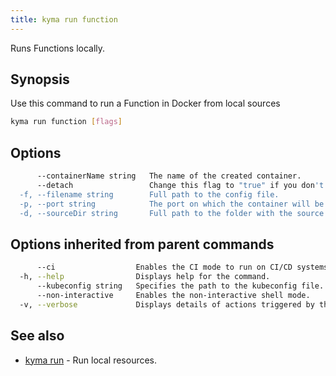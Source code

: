 ```yaml
---
title: kyma run function
---
```


Runs Functions locally.

## Synopsis

Use this command to run a Function in Docker from local sources

```bash
kyma run function [flags]
```

## Options

```bash
      --containerName string   The name of the created container.
      --detach                 Change this flag to "true" if you don't want to follow the container logs after running the Function.
  -f, --filename string        Full path to the config file.
  -p, --port string            The port on which the container will be exposed. (default "8080")
  -d, --sourceDir string       Full path to the folder with the source code.
```

## Options inherited from parent commands

```bash
      --ci                  Enables the CI mode to run on CI/CD systems. It avoids any user interaction (such as no dialog prompts) and ensures that logs are formatted properly in log files (such as no spinners for CLI steps).
  -h, --help                Displays help for the command.
      --kubeconfig string   Specifies the path to the kubeconfig file. By default, Kyma CLI uses the KUBECONFIG environment variable or "/$HOME/.kube/config" if the variable is not set.
      --non-interactive     Enables the non-interactive shell mode.
  -v, --verbose             Displays details of actions triggered by the command.
```

## See also

* [kyma run](#kyma-run-kyma-run)	 - Run local resources.

